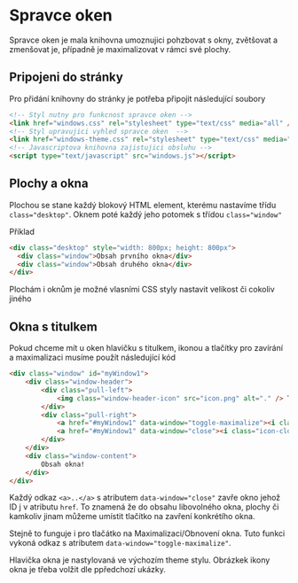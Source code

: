 # Spravce oken
Spravce oken je mala knihovna umoznujici pohzbovat s okny, zvětšovat a zmenšovat je, případně je maximalizovat v rámci své plochy.

## Pripojeni do stránky
Pro přidání knihovny do stránky je potřeba připojit následující soubory

```html
<!-- Styl nutny pro funkcnost spravce oken -->
<link href="windows.css" rel="stylesheet" type="text/css" media="all" />
<!-- Styl upravujici vyhled spravce oken  -->
<link href="windows-theme.css" rel="stylesheet" type="text/css" media="all" />
<!-- Javascriptova knihovna zajistujici obsluhu -->
<script type="text/javascript" src="windows.js"></script>
```

## Plochy a okna
Plochou se stane každý blokový HTML element, kterému nastavíme třídu `class="desktop"`. Oknem poté každý jeho potomek s třídou `class="window"`

Příklad
```html
<div class="desktop" style="width: 800px; height: 800px">
  <div class="window">Obsah prvního okna</div>
  <div class="window">Obsah druhého okna</div>
</div>
```
Plochám i oknům je možné vlasními CSS styly nastavit velikost či cokoliv jiného

## Okna s titulkem
Pokud chceme mít u oken hlavičku s titulkem, ikonou a tlačítky pro zavírání a maximalizaci musíme použít následující kód

```html
<div class="window" id="myWindow1">
    <div class="window-header">
        <div class="pull-left">
            <img class="window-header-icon" src="icon.png" alt="." /> Titulek okna
        </div>
        <div class="pull-right">
            <a href="#myWindow1" data-window="toggle-maximalize"><i class="icon-toggle-maximalize"></i></a>
            <a href="#myWindow1" data-window="close"><i class="icon-close"></i></a>
        </div>
    </div>
    <div class="window-content">
        Obsah okna!
    </div>
</div>
```
Každý odkaz `<a>..</a>` s atributem `data-window="close"` zavře okno jehož ID j v atributu `href`. To znamená že do obsahu libovolného okna, plochy či kamkoliv jinam můžeme umístit tlačítko na zavření konkrétího okna.

Stejně to funguje i pro tlačátko na Maximalizaci/Obnovení okna. Tuto funkci vykoná odkaz s atributem `data-window="toggle-maximalize"`.

Hlavička okna je nastylovaná ve výchozím theme stylu. Obrázkek ikony okna je třeba volžit dle ppředchozí ukázky.



